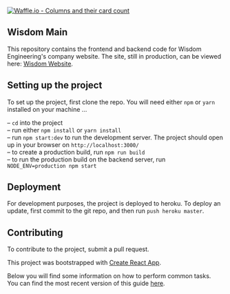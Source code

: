 [![Waffle.io - Columns and their card count](https://badge.waffle.io/WisdomEngineering/WisdomMain.png?columns=all)](https://waffle.io/WisdomEngineering/WisdomMain?utm_source=badge)
## Wisdom Main
This repository contains the frontend and backend code for Wisdom Engineering's company website. The site, still in production, can be viewed here: [Wisdom Website](https://wisdom-main.herokuapp.com/).

## Setting up the project
To set up the project, first clone the repo.
You will need either `npm` or `yarn` installed on your machine …

– `cd` into the project<br />
– run either `npm install` or `yarn install`<br />
– run `npm start:dev` to run the development server. The project should open up in your browser on `http://localhost:3000/`<br />
– to create a production build, run `npm run build`<br />
– to run the production build on the backend server, run `NODE_ENV=production npm start`

## Deployment
For development purposes, the project is deployed to heroku.
To deploy an update, first commit to the git repo, and then run `push heroku master`.

## Contributing
To contribute to the project, submit a pull request.

This project was bootstrapped with [Create React App](https://github.com/facebookincubator/create-react-app).

Below you will find some information on how to perform common tasks.<br>
You can find the most recent version of this guide [here](https://github.com/facebookincubator/create-react-app/blob/master/packages/react-scripts/template/README.md).
